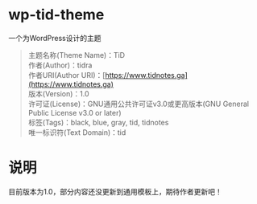 # wp-tid-theme
一个为WordPress设计的主题

> 主题名称(Theme Name)：TiD  
> 作者(Author)：tidra  
> 作者URI(Author URI)：[https://www.tidnotes.ga](https://www.tidnotes.ga)  
> 版本(Version)：1.0  
> 许可证(License)：GNU通用公共许可证v3.0或更高版本(GNU General Public License v3.0 or later)  
> 标签(Tags)：black, blue, gray, tid, tidnotes  
> 唯一标识符(Text Domain)：tid

# 说明
目前版本为1.0，部分内容还没更新到通用模板上，期待作者更新吧！
